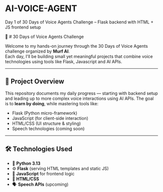 # AI-VOICE-AGENT
Day 1 of 30 Days of Voice Agents Challenge – Flask backend with HTML + JS frontend setup

🎤 # 30 Days of Voice Agents Challenge

Welcome to my hands-on journey through the 30 Days of Voice Agents challenge organized by **Murf AI**.  
Each day, I'll be building small yet meaningful projects that combine voice technologies using tools like Flask, Javascript and AI APIs.

---


## 🚀 Project Overview

This repository documents my daily progress — starting with backend setup and leading up to more complex voice interactions using AI APIs. The goal is to **learn by doing**, while mastering tools like:

- Flask (Python micro-framework)
- JavaScript (for client-side interaction)
- HTML/CSS (UI structure & styling)
- Speech technologies (coming soon)

  
---

## 🛠️ Technologies Used

- 🐍 **Python 3.13**
- ⚙️ **Flask** (serving HTML templates and static JS)
- 🧠 **JavaScript** for frontend logic
- 🎨 **HTML/CSS**
- 🗣️ **Speech APIs** (upcoming)








